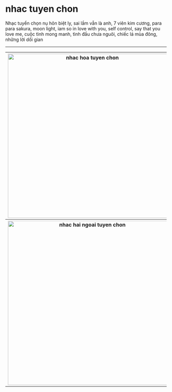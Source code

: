 # nhac tuyen chon
Nhạc tuyển chọn nụ hôn biệt ly, sai lầm vẫn là anh, 7 viên kim cương, para para sakura, moon light, iam so in love with you, self control, say that you love me, cuộc tình mong manh, tình đầu chưa nguôi, chiếc lá mùa đông, những lời dối gian

<hr>

<table style="width:100%">
<tr>
<th><img src="https://thuongmaitructuyenbrvt.imfast.io/anhthuongmai/anhnhactuyenchon/tonlo_sunlu.jpg" width="512px" alt="nhac hoa tuyen chon"></th>
<th><img src="https://thuongmaitructuyenbrvt.imfast.io/anhthuongmai/anhnhactuyenchon/jillandrews.jpg" width="512px" alt="nhac quoc te tuyen chon"></th>
</tr>
<tr>
<th><img src="https://thuongmaitructuyenbrvt.imfast.io/anhthuongmai/anhnhactuyenchon/minhtuyet.jpg" width="512px" alt="nhac hai ngoai tuyen chon"></th>
</tr>
</table>

